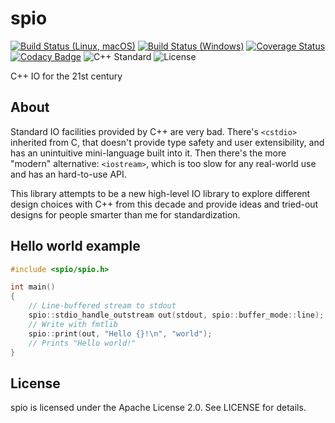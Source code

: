 # spio

[![Build Status (Linux, macOS)](https://travis-ci.com/eliaskosunen/spio.svg)](https://travis-ci.com/eliaskosunen/spio)
[![Build Status (Windows)](https://ci.appveyor.com/api/projects/status/jejykd1ewk0mq4h5?svg=true)](https://ci.appveyor.com/project/eliaskosunen/spio)
[![Coverage Status](https://coveralls.io/repos/github/eliaskosunen/spio/badge.svg?branch=master)](https://coveralls.io/github/eliaskosunen/spio?branch=master)
[![Codacy Badge](https://api.codacy.com/project/badge/Grade/283acc16d6a942429df56eb69e2b51f2)](https://www.codacy.com/app/eliaskosunen/spio?utm_source=github.com&amp;utm_medium=referral&amp;utm_content=eliaskosunen/spio&amp;utm_campaign=Badge_Grade)
![C++ Standard](https://img.shields.io/badge/C%2B%2B-11%2F14%2F17-blue.svg)
![License](https://img.shields.io/github/license/eliaskosunen/spio.svg)

C++ IO for the 21st century

## About

Standard IO facilities provided by C++ are very bad.
There's `<cstdio>` inherited from C, that doesn't provide type safety and user extensibility, and has an unintuitive mini-language built into it.
Then there's the more "modern" alternative: `<iostream>`, which is too slow for any real-world use and has an hard-to-use API.

This library attempts to be a new high-level IO library to explore different design choices with C++ from this decade and provide ideas
and tried-out designs for people smarter than me for standardization.

## Hello world example

```cpp
#include <spio/spio.h>

int main()
{
    // Line-buffered stream to stdout
    spio::stdio_handle_outstream out(stdout, spio::buffer_mode::line);
    // Write with fmtlib
    spio::print(out, "Hello {}!\n", "world");
    // Prints "Hello world!"
}
```

## License

spio is licensed under the Apache License 2.0. See LICENSE for details.
